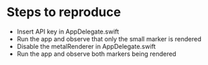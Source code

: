 # Steps to reproduce

- Insert API key in AppDelegate.swift
- Run the app and observe that only the small marker is rendered
- Disable the metalRenderer in AppDelegate.swift
- Run the app and observe both markers being rendered
